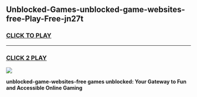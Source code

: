 
## Unblocked-Games-unblocked-game-websites-free-Play-Free-jn27t
<h3>
<a href="https://premium76.site?title=unblocked-game-websites-free&ref=18A">CLICK TO PLAY</a></h3>
<hr>

<h3>
<a href="https://premium76.site?title=unblocked-game-websites-free&ref=18A">CLICK 2 PLAY</a>
  
</h3>

<a href="https://premium76.site?title=unblocked-game-websites-free&ref=18A"><img src="https://clearcache.store/games.png"></a>


**unblocked-game-websites-free games unblocked: Your Gateway to Fun and Accessible Online Gaming**
